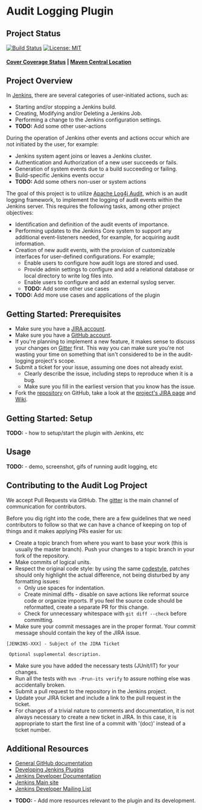 <!---
 ~ The MIT License
 ~
 ~ Permission is hereby granted, free of charge, to any person obtaining a copy
 ~ of this software and associated documentation files (the "Software"), to deal
 ~ in the Software without restriction, including without limitation the rights
 ~ to use, copy, modify, merge, publish, distribute, sublicense, and/or sell
 ~ copies of the Software, and to permit persons to whom the Software is
 ~ furnished to do so, subject to the following conditions:
 ~
 ~ The above copyright notice and this permission notice shall be included in
 ~ all copies or substantial portions of the Software.
 ~
 ~ THE SOFTWARE IS PROVIDED "AS IS", WITHOUT WARRANTY OF ANY KIND, EXPRESS OR
 ~ IMPLIED, INCLUDING BUT NOT LIMITED TO THE WARRANTIES OF MERCHANTABILITY,
 ~ FITNESS FOR A PARTICULAR PURPOSE AND NONINFRINGEMENT. IN NO EVENT SHALL THE
 ~ AUTHORS OR COPYRIGHT HOLDERS BE LIABLE FOR ANY CLAIM, DAMAGES OR OTHER
 ~ LIABILITY, WHETHER IN AN ACTION OF CONTRACT, TORT OR OTHERWISE, ARISING FROM,
 ~ OUT OF OR IN CONNECTION WITH THE SOFTWARE OR THE USE OR OTHER DEALINGS IN
 ~ THE SOFTWARE.
 -->

# Audit Logging Plugin

Project Status
---
[![Build Status](https://travis-ci.org/jvz/audit-log-plugin.svg?branch=master)][project-build]
[![License: MIT](https://img.shields.io/badge/License-MIT-yellow.svg)][license]

#### [Cover Coverage Status][code-coverage]  | [Maven Central Location][maven-central]

## Project Overview

In [Jenkins][jenkins-site], there are several categories of user-initiated actions, such as:
- Starting and/or stopping a Jenkins build.
- Creating, Modifying and/or Deleting a Jenkins Job.
- Performing a change to the Jenkins configuration settings.
- **TODO:** Add some other user-actions

During the operation of Jenkins other events and actions occur which are not initiated by the user, for example:
- Jenkins system agent joins or leaves a Jenkins cluster.
- Authentication and Authorization of a new user succeeds or fails.
- Generation of system events due to a build succeeding or failing.
- Build-specific Jenkins events occur
- **TODO:** Add some others non-user or system actions

The goal of this project is to utilize [Apache Log4j Audit][log4j-audit-site], which is an audit logging framework, to implement the logging of audit events within the Jenkins server.
This requires the following tasks, among other project objectives:
- Identification and definition of the audit events of importance.
- Performing updates to the Jenkins Core system to support any additional event-listeners needed, for example, for acquiring audit information.
- Creation of new audit events, with the provision of customizable interfaces for user-defined configurations. For example;
    - Enable users to configure how audit logs are stored and used.
    - Provide admin settings to configure and add a relational database or local directory to write log files into.
    - Enable users to configure and add an external syslog server.
    - **TODO:** Add some other use cases
- **TODO:** Add more use cases and applications of the plugin

Getting Started: Prerequisites
---------------

+ Make sure you have a [JIRA account][jira-site].
+ Make sure you have a [GitHub account][github-site].
+ If you're planning to implement a new feature, it makes sense to discuss your changes
  on [Gitter][project-gitter] first.
  This way you can make sure you're not wasting your time on something that isn't
  considered to be in the audit-logging project's scope.
+ Submit a ticket for your issue, assuming one does not already exist.
  + Clearly describe the issue, including steps to reproduce when it is a bug.
  + Make sure you fill in the earliest version that you know has the issue.
+ Fork the [repository][project-repo] on GitHub, take a look at the [project's JIRA page][project-jira] and [Wiki][project-wiki].

Getting Started: Setup
----------------------

**TODO:** - how to setup/start the plugin with Jenkins, etc



Usage
----------------------

**TODO:** - demo, screenshot, gifs of running audit logging, etc


Contributing to the Audit Log Project
--------------------------

We accept Pull Requests via GitHub. The [gitter][project-gitter] is the
main channel of communication for contributors.

Before you dig right into the code, there are a few guidelines that we need
contributors to follow so that we can have a chance of keeping on top of
things and it makes applying PRs easier for us:
+ Create a topic branch from where you want to base your work (this is usually the master branch).
  Push your changes to a topic branch in your fork of the repository.
+ Make commits of logical units.
+ Respect the original code style: by using the same [codestyle][code-style], patches should only highlight the actual difference, not being disturbed by any formatting issues:
  + Only use spaces for indentation.
  + Create minimal diffs - disable on save actions like reformat source code or organize imports.
    If you feel the source code should be reformatted, create a separate PR for this change.
  + Check for unnecessary whitespace with `git diff --check` before committing.
+ Make sure your commit messages are in the proper format. Your commit message should contain the key of the JIRA issue.
```
[JENKINS-XXX] - Subject of the JIRA Ticket

 Optional supplemental description.
```
+ Make sure you have added the necessary tests (JUnit/IT) for your changes.
+ Run all the tests with `mvn -Prun-its verify` to assure nothing else was accidentally broken.
+ Submit a pull request to the repository in the Jenkins project.
+ Update your JIRA ticket and include a link to the pull request in the ticket.
+ For changes of a trivial nature to comments and documentation, it is not always necessary to
create a new ticket in JIRA.  In this case, it is appropriate to start the first line of a commit
with '(doc)' instead of a ticket number.



Additional Resources
--------------------

+ [General GitHub documentation](https://help.github.com/)
+ [Developing Jenkins Plugins](https://wiki.jenkins.io/display/JENKINS/Extend+Jenkins)
+ [Jenkins Developer Documentation](https://jenkins.io/doc/developer)
+ [Jenkins Main site][jenkins-site]
+ [Jenkins Developer Mailing List](https://jenkins.io/mailing-lists/)
- **TODO:** - Add more resources relevant to the plugin and its development.



[code-coverage]: https://todothis.com
[code-style]: https://logging.apache.org/log4j-audit/latest/javastyle.html
[github-site]: https://github.com/signup/free
[jenkins-site]: http://jenkins.io/
[jira-site]: https://issues.apache.org/jira/
[license]: https://opensource.org/licenses/MIT
[log4j-audit-site]: https://logging.apache.org/log4j-audit/latest/index.html
[maven-central]: https://todothis.com
[new-contributor-guide]: https://wiki.jenkins.io/display/JENKINS/Beginners+Guide+to+Contributing
[project-build]: https://travis-ci.org/jvz/audit-log-plugin
[project-gitter]: https://gitter.im/jenkinsci/outreachy
[project-jira]: https://issues.jenkins-ci.org/browse/JENKINS-54082
[project-repo]: https://github.com/jenkinsci/audit-log-plugin
[project-wiki]: https://github.com/jenkinsci/audit-log-plugin/wiki
[test-results]: https://todothis.com
